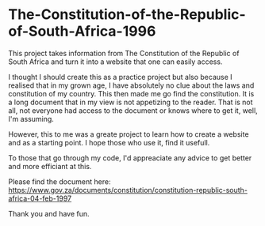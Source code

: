 # The-Constitution-of-the-Republic-of-South-Africa-1996
This project takes information from The Constitution of the Republic of South Africa and turn it into a website that one can easily access. 

I thought I should create this as a practice project but also because I realised that in my grown age, I have absolutely no clue about the laws and constitution of my country. This then made me go find the constitution. It is a long document that in my view is not appetizing to the reader. That is not all, not everyone had access to the document or knows where to get it, well, I'm assuming. 

However, this to me was a greate project to learn how to create a website and as a starting point. I hope those who use it, find it usefull.


To those that go through my code, I'd appreaciate any advice to get better and more efficiant at this.


Please find the document here:  https://www.gov.za/documents/constitution/constitution-republic-south-africa-04-feb-1997


Thank you and have fun.

